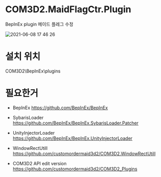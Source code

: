 # COM3D2.MaidFlagCtr.Plugin

BepInEx plugin
메이드 플레그 수정

![2021-06-08 17 46 26](https://user-images.githubusercontent.com/20321215/121155615-ed736b00-c882-11eb-8332-4b5c076060f2.png)


# 설치 위치

COM3D2\BepInEx\plugins


# 필요한거

- BepInEx https://github.com/BepInEx/BepInEx  
- SybarisLoader https://github.com/BepInEx/BepInEx.SybarisLoader.Patcher  
- UnityInjectorLoader https://github.com/BepInEx/BepInEx.UnityInjectorLoader  

- WindowRectUtill https://github.com/customordermaid3d2/COM3D2.WindowRectUtill  
- COM3D2 API edit version https://github.com/customordermaid3d2/COM3D2_Plugins  
